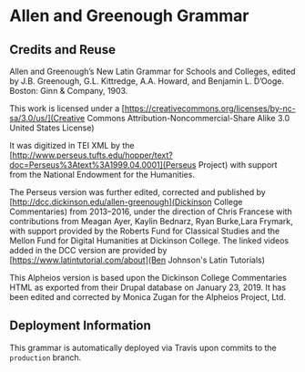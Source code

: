 # Allen and Greenough Grammar

## Credits and Reuse

Allen and Greenough’s New Latin Grammar for Schools and Colleges, edited by J.B. Greenough, G.L. Kittredge, A.A. Howard, and Benjamin L. D’Ooge. Boston: Ginn &amp; Company, 1903.

This work is licensed under a [https://creativecommons.org/licenses/by-nc-sa/3.0/us/](Creative Commons Attribution-Noncommercial-Share Alike 3.0 United States License)

It was digitized in TEI XML by the [http://www.perseus.tufts.edu/hopper/text?doc=Perseus%3Atext%3A1999.04.0001](Perseus Project) with support from the National Endowment for the Humanities.

The Perseus version was further edited, corrected and published by [http://dcc.dickinson.edu/allen-greenough](Dickinson College Commentaries) from 2013&shy;–2016, under the direction of Chris Francese with contributions from Meagan Ayer, Kaylin Bednarz, Ryan Burke,Lara Frymark, with support provided by the Roberts Fund for Classical Studies and the Mellon Fund for Digital Humanities at Dickinson College. The linked videos added in the DCC version are provided by [https://www.latintutorial.com/about](Ben Johnson's Latin Tutorials)

This Alpheios version is based upon the Dickinson College Commentaries HTML as exported from their Drupal database on January 23, 2019. It has been edited and corrected by Monica Zugan for the Alpheios Project, Ltd.

## Deployment Information

This grammar is automatically deployed via Travis upon commits to the `production` branch.
